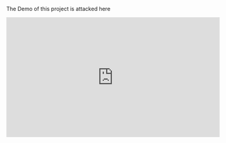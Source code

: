 The Demo of this project is attacked here

 <iframe width="560" height="315" src="https://www.youtube.com/embed/6i2WOLn5DLE?si=IX1gUZqU_VG3Flah" title="YouTube video player" frameborder="0" allow="accelerometer; autoplay; clipboard-write; encrypted-media; gyroscope; picture-in-picture; web-share" allowfullscreen></iframe>

